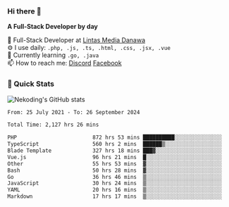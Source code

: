 ### Hi there 👋

**A Full-Stack Developer by day**

🔭 Full-Stack Developer at [Lintas Media Danawa](https://www.lintasmediadanawa.com/)  
⚙️ I use daily: `.php, .js, .ts, .html, .css, .jsx, .vue`  
🌱 Currently learning `.go, .java`  
📫 How to reach me: [Discord](https://discordapp.com/users/984448732999327766)  [Facebook](https://fb.me/tyvandi)  

### 🚀 Quick Stats  

![Nekoding's GitHub stats](https://github-readme-stats.vercel.app/api?username=nekoding&show_icons=true)

<!--START_SECTION:waka-->

```txt
From: 25 July 2021 - To: 26 September 2024

Total Time: 2,127 hrs 26 mins

PHP                        872 hrs 53 mins ██████████░░░░░░░░░░░░░░░   39.98 %
TypeScript                 560 hrs 2 mins  ██████▒░░░░░░░░░░░░░░░░░░   25.65 %
Blade Template             327 hrs 18 mins ███▓░░░░░░░░░░░░░░░░░░░░░   14.99 %
Vue.js                     96 hrs 21 mins  █░░░░░░░░░░░░░░░░░░░░░░░░   04.41 %
Other                      55 hrs 53 mins  ▓░░░░░░░░░░░░░░░░░░░░░░░░   02.56 %
Bash                       50 hrs 28 mins  ▓░░░░░░░░░░░░░░░░░░░░░░░░   02.31 %
Go                         36 hrs 46 mins  ▒░░░░░░░░░░░░░░░░░░░░░░░░   01.68 %
JavaScript                 30 hrs 24 mins  ▒░░░░░░░░░░░░░░░░░░░░░░░░   01.39 %
YAML                       20 hrs 16 mins  ▒░░░░░░░░░░░░░░░░░░░░░░░░   00.93 %
Markdown                   17 hrs 17 mins  ▒░░░░░░░░░░░░░░░░░░░░░░░░   00.79 %
```

<!--END_SECTION:waka-->

<!--
**nekoding/nekoding** is a ✨ _special_ ✨ repository because its `README.md` (this file) appears on your GitHub profile.

Here are some ideas to get you started:

- 🔭 I’m currently working on ...
- 🌱 I’m currently learning ...
- 👯 I’m looking to collaborate on ...
- 🤔 I’m looking for help with ...
- 💬 Ask me about ...
- 📫 How to reach me: ...
- 😄 Pronouns: ...
- ⚡ Fun fact: ...
-->
